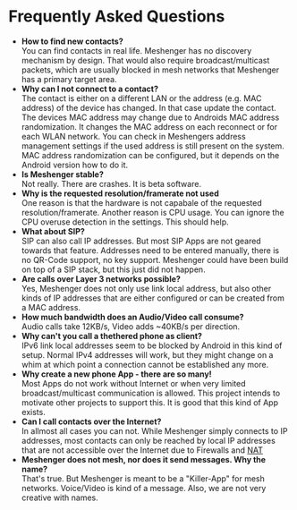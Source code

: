 # Frequently Asked Questions

* **How to find new contacts?**  
    You can find contacts in real life. Meshenger has no discovery mechanism by design. That would also require broadcast/multicast packets, which are usually blocked in mesh networks that Meshenger has a primary target area.
* **Why can I not connect to a contact?**  
    The contact is either on a different LAN or the address (e.g. MAC address) of the device has changed. In that case update the contact. The devices MAC address may change due to Androids MAC address randomization. It changes the MAC address on each reconnect or for each WLAN network. You can check in Meshengers address management settings if the used address is still present on the system. MAC address randomization can be configured, but it depends on the Android version how to do it.
* **Is Meshenger stable?**  
    Not really. There are crashes. It is beta software.
* **Why is the requested resolution/framerate not used**  
    One reason is that the hardware is not capabale of the requested resolution/framerate. Another reason is CPU usage. You can ignore the CPU overuse detection in the settings. This should help.
* **What about SIP?**  
    SIP can also call IP addresses. But most SIP Apps are not geared towards that feature. Addresses need to be entered manually, there is no QR-Code support, no key support. Meshenger could have been build on top of a SIP stack, but this just did not happen.
* **Are calls over Layer 3 networks possible?**  
    Yes, Meshenger does not only use link local address, but also other kinds of IP addresses that are either configured or can be created from a MAC address.
* **How much bandwidth does an Audio/Video call consume?**  
    Audio calls take 12KB/s, Video adds ~40KB/s per direction.
* **Why can't you call a thethered phone as client?**  
    IPv6 link local addresses seem to be blocked by Android in this kind of setup. Normal IPv4 addresses will work, but they might change on a whim at which point a connection cannot be established any more.
* **Why create a new phone App - there are so many!**  
    Most Apps do not work without Internet or when very limited broadcast/multicast communication is allowed. This project intends to motivate other projects to support this. It is good that this kind of App exists.
* **Can I call contacts over the Internet?**  
    In allmost all cases you can not. While Meshenger simply connects to IP addresses, most contacts can only be reached by local IP addresses that are not accessible over the Internet due to Firewalls and [NAT](https://en.wikipedia.org/wiki/Network_address_translation)
* **Meshenger does not mesh, nor does it send messages. Why the name?**  
    That's true. But Meshenger is meant to be a "Killer-App" for mesh networks. Voice/Video is kind of a message. Also, we are not very creative with names.
